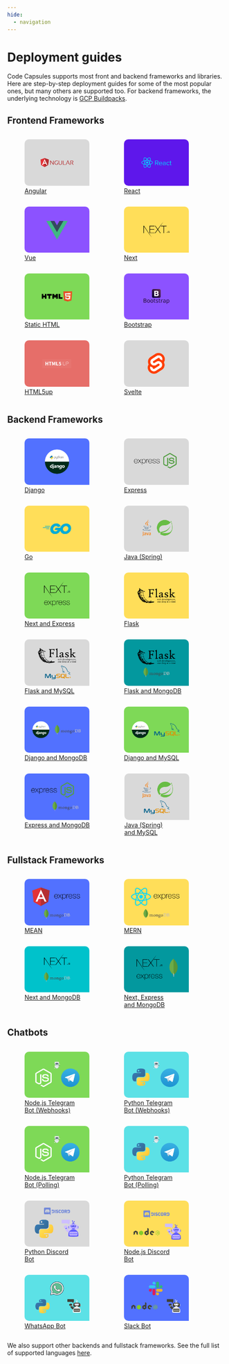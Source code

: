 ```yaml
---
hide:
  - navigation
---
```


# Deployment guides

Code Capsules supports most front and backend frameworks and libraries. Here are step-by-step deployment guides for some of the most popular ones, but many others are supported too. For backend frameworks, the underlying technology is [GCP Buildpacks](https://github.com/GoogleCloudPlatform/buildpacks#language-idiomatic-configuration-options).

## Frontend Frameworks

<div style="display: flex; flex-wrap: wrap; max-width: 740px;">
<figure>
  <a href="./how-to-deploy-angular-application-to-production/">
    <img style="border-radius: 10px 10px 0" src="../assets/deployment/index/angular.png" width="150" />
    <figcaption>Angular</figcaption>
  </a>
</figure>

<figure>
  <a href="./how-to-deploy-react-application-to-production/">
    <img style="border-radius: 10px 10px 0" src="../assets/deployment/index/react.png" width="150" />
    <figcaption>React</figcaption>
  </a>
</figure>

<figure>
  <a href="./how-to-deploy-vue-application-to-production/">
    <img style="border-radius: 10px 10px 0" src="../assets/deployment/index/vue.png" width="150" />
    <figcaption>Vue</figcaption>
  </a>
</figure>

<figure>
  <a href="./how-to-deploy-next-application-to-production/">
    <img style="border-radius: 10px 10px 0" src="../assets/deployment/index/next.png" width="150" />
    <figcaption>Next</figcaption>
  </a>
</figure>

<figure>
  <a href="./how-to-deploy-static-html-to-production/">
    <img style="border-radius: 10px 10px 0" src="../assets/deployment/index/html.png" width="150" />
    <figcaption>Static HTML</figcaption>
  </a>
</figure>

<figure>
  <a href="./how-to-deploy-bootstrap-site-to-production/">
    <img style="border-radius: 10px 10px 0" src="../assets/deployment/index/bootstrap.png" width="150" />
    <figcaption>Bootstrap</figcaption>
  </a>
</figure>

<figure>
  <a href="./how-to-deploy-html5up-template-to-production/">
    <img style="border-radius: 10px 10px 0" src="../assets/deployment/index/html5up.png" width="150" />
    <figcaption>HTML5up</figcaption>
  </a>
</figure>

<figure>
  <a href="./how-to-deploy-svelte-application-to-production/">
    <img style="border-radius: 10px 10px 0" src="../assets/deployment/index/svelte.png" width="150" />
    <figcaption>Svelte</figcaption>
  </a>
</figure>
</div>

## Backend Frameworks

<div style="display: flex; flex-wrap: wrap; max-width: 740px;">
<figure>
  <a href="./how-to-deploy-django-application-to-production/">
    <img style="border-radius: 10px 10px 0" src="../assets/deployment/index/django.png" width="150" />
    <figcaption>Django</figcaption>
  </a>
</figure>

<figure>
  <a href="./how-to-deploy-express-application-to-production">
    <img style="border-radius: 10px 10px 0" src="../assets/deployment/index/express.png" width="150" />
    <figcaption>Express</figcaption>
  </a>
</figure>

<figure>
  <a href="./how-to-deploy-go-application-to-production/">
    <img style="border-radius: 10px 10px 0" src="../assets/deployment/index/go.png" width="150" />
    <figcaption>Go</figcaption>
  </a>
</figure>

<figure>
  <a href="./how-to-deploy-java-application-to-production">
    <img style="border-radius: 10px 10px 0" src="../assets/deployment/index/spring.png" width="150" />
    <figcaption>Java (Spring)</figcaption>
  </a>
</figure>

<figure>
  <a href="./how-to-deploy-next-express-application-to-production">
    <img style="border-radius: 10px 10px 0" src="../assets/deployment/index/next-express.png" width="150" />
    <figcaption>Next and Express</figcaption>
  </a>
</figure>

<figure>
  <a href="./how-to-deploy-flask-application-to-production">
    <img style="border-radius: 10px 10px 0" src="../assets/deployment/index/flask.png" width="150" />
    <figcaption>Flask</figcaption>
  </a>
</figure>
<figure>
  <a href="./how-to-deploy-flask-mysql-application-to-production">
    <img style="border-radius: 10px 10px 0" src="../assets/deployment/index/flask-mysql.png" width="150" />
    <figcaption>Flask and MySQL</figcaption>
  </a>
</figure>
<figure>
  <a href="./how-to-deploy-flask-mongo-application-to-production">
    <img style="border-radius: 10px 10px 0" src="../assets/deployment/index/flask-mongo.png" width="150" />
    <figcaption>Flask and MongoDB</figcaption>
  </a>
</figure>

<figure>
  <a href="./how-to-deploy-django-mongodb-application-to-production">
    <img style="border-radius: 10px 10px 0" src="../assets/deployment/index/django-mongo.png" width="150" />
    <figcaption>Django and MongoDB</figcaption>
  </a>
</figure>
<figure>
  <a href="./how-to-deploy-django-mysql-application-to-production">
    <img style="border-radius: 10px 10px 0" src="../assets/deployment/index/django-mysql.png" width="150" />
    <figcaption>Django and MySQL</figcaption>
  </a>
</figure>
<figure>
  <a href="./how-to-deploy-express-mongo-application-to-production/">
    <img style="border-radius: 10px 10px 0" src="../assets/deployment/index/express-mongo.png" width="150" />
    <figcaption>Express and MongoDB</figcaption>
  </a>
</figure>
<figure>
  <a href="./how-to-deploy-java-mysql-application-to-production">
    <img style="border-radius: 10px 10px 0" src="../assets/deployment/index/spring-mysql.png" width="150" />
    <figcaption>Java (Spring) <br/> and MySQL</figcaption>
  </a>
</figure>
</div>

## Fullstack Frameworks

<div style="display: flex; flex-wrap: wrap; max-width: 740px;">
<figure>
  <a href="./how-to-deploy-mean-stack-application-to-production/">
    <img style="border-radius: 10px 10px 0" src="../assets/deployment/index/mean.png" width="150" />
    <figcaption>MEAN</figcaption>
  </a>
</figure>

<figure>
  <a href="./how-to-deploy-mern-stack-application-to-production">
    <img style="border-radius: 10px 10px 0" src="../assets/deployment/index/mern.png" width="150" />
    <figcaption>MERN</figcaption>
  </a>
</figure>
<figure>
  <a href="./how-to-deploy-next-mongo-application-to-production">
    <img style="border-radius: 10px 10px 0" src="../assets/deployment/index/next-mongo.png" width="150" />
    <figcaption>Next and MongoDB</figcaption>
  </a>
</figure>
<figure>
  <a href="./how-to-deploy-next-express-mongo-application-to-production">
    <img style="border-radius: 10px 10px 0" src="../assets/deployment/index/next-express-mongo.png" width="150" />
    <figcaption>Next, Express <br/> and MongoDB</figcaption>
  </a>
</figure>
</div>

## Chatbots

<div style="display: flex; flex-wrap: wrap; max-width: 740px;">
<figure>
  <a href="./how-to-deploy-node-telegram-bot-to-production/">
    <img style="border-radius: 10px 10px 0" src="../assets/deployment/index/node-telegram-bot.png" width="150" />
    <figcaption>Node.js Telegram <br/> Bot (Webhooks)</figcaption>
  </a>
</figure>

<figure>
  <a href="./how-to-deploy-python-telegram-bot-to-production">
    <img style="border-radius: 10px 10px 0" src="../assets/deployment/index/py-telegram-bot.png" width="150" />
    <figcaption>Python Telegram <br/> Bot (Webhooks)</figcaption>
  </a>
</figure>

<figure>
  <a href="./how-to-deploy-polling-node-telegram-bot-to-production/">
    <img style="border-radius: 10px 10px 0" src="../assets/deployment/index/node-telegram-bot.png" width="150" />
    <figcaption>Node.js Telegram <br/> Bot (Polling)</figcaption>
  </a>
</figure>

<figure>
  <a href="./how-to-deploy-polling-python-telegram-bot-to-production/">
    <img style="border-radius: 10px 10px 0" src="../assets/deployment/index/py-telegram-bot.png" width="150" />
    <figcaption>Python Telegram <br/> Bot (Polling)</figcaption>
  </a>
</figure>

<figure>
  <a href="./how-to-deploy-python-discord-bot-to-production/">
    <img style="border-radius: 10px 10px 0" src="../assets/deployment/index/py-discord-bot.png" width="150" />
    <figcaption>Python Discord <br/> Bot</figcaption>
  </a>
</figure>

<figure>
  <a href="./how-to-deploy-node-discord-bot-to-production/">
    <img style="border-radius: 10px 10px 0" src="../assets/deployment/index/nodejs-discord.png" width="150" />
    <figcaption>Node.js Discord <br/> Bot</figcaption>
  </a>
</figure>

<figure>
  <a href="./how-to-deploy-whatsapp-bot-to-production/">
    <img style="border-radius: 10px 10px 0" src="../assets/deployment/index/whatsapp-bot.png" width="150" />
    <figcaption>WhatsApp Bot</figcaption>
  </a>
</figure>

<figure>
  <a href="./how-to-deploy-slack-bot-to-production/">
    <img style="border-radius: 10px 10px 0" src="../assets/deployment/index/slackbot.png" width="150" />
    <figcaption>Slack Bot</figcaption>
  </a>
</figure>
</div>

We also support other backends and fullstack frameworks. See the full list of supported languages [here](https://github.com/GoogleCloudPlatform/buildpacks#language-idiomatic-configuration-options).
